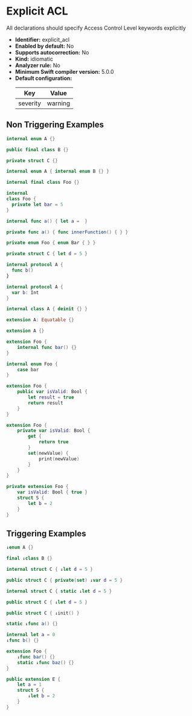 # Explicit ACL

All declarations should specify Access Control Level keywords explicitly

* **Identifier:** explicit_acl
* **Enabled by default:** No
* **Supports autocorrection:** No
* **Kind:** idiomatic
* **Analyzer rule:** No
* **Minimum Swift compiler version:** 5.0.0
* **Default configuration:**
  <table>
  <thead>
  <tr><th>Key</th><th>Value</th></tr>
  </thead>
  <tbody>
  <tr>
  <td>
  severity
  </td>
  <td>
  warning
  </td>
  </tr>
  </tbody>
  </table>

## Non Triggering Examples

```swift
internal enum A {}
```

```swift
public final class B {}
```

```swift
private struct C {}
```

```swift
internal enum A { internal enum B {} }
```

```swift
internal final class Foo {}
```

```swift
internal
class Foo {
  private let bar = 5
}
```

```swift
internal func a() { let a =  }
```

```swift
private func a() { func innerFunction() { } }
```

```swift
private enum Foo { enum Bar { } }
```

```swift
private struct C { let d = 5 }
```

```swift
internal protocol A {
  func b()
}
```

```swift
internal protocol A {
  var b: Int
}
```

```swift
internal class A { deinit {} }
```

```swift
extension A: Equatable {}
```

```swift
extension A {}
```

```swift
extension Foo {
    internal func bar() {}
}
```

```swift
internal enum Foo {
    case bar
}
```

```swift
extension Foo {
    public var isValid: Bool {
        let result = true
        return result
    }
}
```

```swift
extension Foo {
    private var isValid: Bool {
        get {
            return true
        }
        set(newValue) {
            print(newValue)
        }
    }
}
```

```swift
private extension Foo {
    var isValid: Bool { true }
    struct S {
        let b = 2
    }
}
```

## Triggering Examples

```swift
↓enum A {}
```

```swift
final ↓class B {}
```

```swift
internal struct C { ↓let d = 5 }
```

```swift
public struct C { private(set) ↓var d = 5 }
```

```swift
internal struct C { static ↓let d = 5 }
```

```swift
public struct C { ↓let d = 5 }
```

```swift
public struct C { ↓init() }
```

```swift
static ↓func a() {}
```

```swift
internal let a = 0
↓func b() {}
```

```swift
extension Foo {
    ↓func bar() {}
    static ↓func baz() {}
}
```

```swift
public extension E {
    let a = 1
    struct S {
        ↓let b = 2
    }
}
```